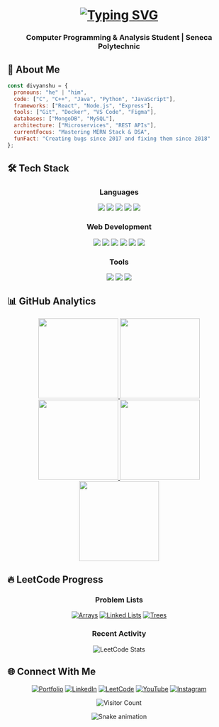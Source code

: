<h1 align="center"> 
  <a href="https://divyanshu-dugar-developer-portfolio.vercel.app/">
    <img src="https://readme-typing-svg.herokuapp.com?font=Fira+Code&weight=600&size=28&duration=3000&pause=1000&color=38BDF8&center=true&vCenter=true&width=500&lines=Hi+there!+%F0%9F%91%8B;I'm+Divyanshu+Dugar;MERN+Stack+Developer;Tech+Enthusiast;Open-Source+Contributor" alt="Typing SVG" />
  </a>
</h1>

<h3 align="center">Computer Programming & Analysis Student | Seneca Polytechnic</h3>

## 🚀 About Me

```javascript
const divyanshu = {
  pronouns: "he" | "him",
  code: ["C", "C++", "Java", "Python", "JavaScript"],
  frameworks: ["React", "Node.js", "Express"],
  tools: ["Git", "Docker", "VS Code", "Figma"],
  databases: ["MongoDB", "MySQL"],
  architecture: ["Microservices", "REST APIs"],
  currentFocus: "Mastering MERN Stack & DSA",
  funFact: "Creating bugs since 2017 and fixing them since 2018"
};
```

## 🛠️ Tech Stack

<div align="center">
  
  ### Languages
  
  <img src="https://img.shields.io/badge/C-00599C?style=for-the-badge&logo=c&logoColor=white" />
  <img src="https://img.shields.io/badge/C%2B%2B-00599C?style=for-the-badge&logo=c%2B%2B&logoColor=white" />
  <img src="https://img.shields.io/badge/Java-ED8B00?style=for-the-badge&logo=openjdk&logoColor=white" />
  <img src="https://img.shields.io/badge/Python-3776AB?style=for-the-badge&logo=python&logoColor=white" />
  <img src="https://img.shields.io/badge/JavaScript-F7DF1E?style=for-the-badge&logo=javascript&logoColor=black" />
  
  ### Web Development
  
  <img src="https://img.shields.io/badge/HTML5-E34F26?style=for-the-badge&logo=html5&logoColor=white" />
  <img src="https://img.shields.io/badge/CSS3-1572B6?style=for-the-badge&logo=css3&logoColor=white" />
  <img src="https://img.shields.io/badge/React-20232A?style=for-the-badge&logo=react&logoColor=61DAFB" />
  <img src="https://img.shields.io/badge/Node.js-43853D?style=for-the-badge&logo=node.js&logoColor=white" />
  <img src="https://img.shields.io/badge/Express.js-404D59?style=for-the-badge" />
  <img src="https://img.shields.io/badge/MongoDB-4EA94B?style=for-the-badge&logo=mongodb&logoColor=white" />
  
  ### Tools
  
  <img src="https://img.shields.io/badge/Git-F05032?style=for-the-badge&logo=git&logoColor=white" />
  <img src="https://img.shields.io/badge/Docker-2496ED?style=for-the-badge&logo=docker&logoColor=white" />
  <img src="https://img.shields.io/badge/VS_Code-007ACC?style=for-the-badge&logo=visual-studio-code&logoColor=white" />
  
</div>

## 📊 GitHub Analytics

<div align="center">
  
  <a href="https://github.com/divyanshu-dugar">
    <img height="180em" src="https://github-profile-summary-cards.vercel.app/api/cards/profile-details?username=divyanshu-dugar&theme=github_dark" />
    <img height="180em" src="https://github-profile-summary-cards.vercel.app/api/cards/most-commit-language?username=divyanshu-dugar&theme=github_dark" />
    <img height="180em" src="https://github-profile-summary-cards.vercel.app/api/cards/repos-per-language?username=divyanshu-dugar&theme=github_dark" />
    <img height="180em" src="https://github-profile-summary-cards.vercel.app/api/cards/stats?username=divyanshu-dugar&theme=github_dark" />
    <img height="180em" src="https://github-profile-summary-cards.vercel.app/api/cards/productive-time?username=divyanshu-dugar&theme=github_dark" />
  </a>
  
</div>

## 🔥 LeetCode Progress

<div align="center">
  
  ### Problem Lists
  [![Arrays](https://img.shields.io/badge/Arrays-100/150-blue)](https://leetcode.com/problem-list/nknrhy3c/)
  [![Linked Lists](https://img.shields.io/badge/Linked_Lists-45/80-green)](https://leetcode.com/problem-list/nknrhy3c/)
  [![Trees](https://img.shields.io/badge/Trees-60/120-yellow)](https://leetcode.com/problem-list/nknrhy3c/)
  
  ### Recent Activity
  <!-- leetcode-stats-start -->
  ![LeetCode Stats](https://leetcard.jacoblin.cool/divyanshu-dugar?theme=dark&font=Karma&ext=activity)
  <!-- leetcode-stats-end -->
  
</div>

## 🌐 Connect With Me

<div align="center">
  
  [![Portfolio](https://img.shields.io/badge/Portfolio-38BDF8?style=for-the-badge&logo=vercel&logoColor=white)](https://divyanshu-dugar-developer-portfolio.vercel.app/)
  [![LinkedIn](https://img.shields.io/badge/LinkedIn-0077B5?style=for-the-badge&logo=linkedin&logoColor=white)](https://www.linkedin.com/in/divyanshu-dugar/)
  [![LeetCode](https://img.shields.io/badge/-LeetCode-FFA116?style=for-the-badge&logo=LeetCode&logoColor=black)](https://leetcode.com/u/divyanshu-dugar/)
  [![YouTube](https://img.shields.io/badge/YouTube-FF0000?style=for-the-badge&logo=youtube&logoColor=white)](https://www.youtube.com/@frontbenchers_21)
  [![Instagram](https://img.shields.io/badge/Instagram-E4405F?style=for-the-badge&logo=instagram&logoColor=white)](https://www.instagram.com/divyanshudugar.tech/)
  
</div>

<div align="center">
  
  ![Visitor Count](https://komarev.com/ghpvc/?username=divyanshu-dugar&color=blue&style=flat-square)
  
  <img src="https://github.com/divyanshu-dugar/divyanshu-dugar/blob/output/github-contribution-grid-snake.svg" alt="Snake animation" />
  
</div>
